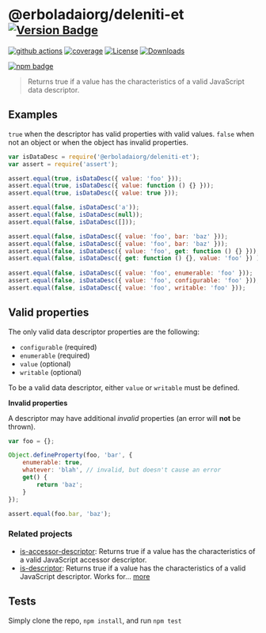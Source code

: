 # @erboladaiorg/deleniti-et <sup>[![Version Badge][npm-version-svg]][package-url]</sup>

[![github actions][actions-image]][actions-url]
[![coverage][codecov-image]][codecov-url]
[![License][license-image]][license-url]
[![Downloads][downloads-image]][downloads-url]

[![npm badge][npm-badge-png]][package-url]

> Returns true if a value has the characteristics of a valid JavaScript data descriptor.

## Examples

`true` when the descriptor has valid properties with valid values.
`false` when not an object or when the object has invalid properties.

```js
var isDataDesc = require('@erboladaiorg/deleniti-et');
var assert = require('assert');

assert.equal(true, isDataDesc({ value: 'foo' }));
assert.equal(true, isDataDesc({ value: function () {} }));
assert.equal(true, isDataDesc({ value: true }));

assert.equal(false, isDataDesc('a'));
assert.equal(false, isDataDesc(null));
assert.equal(false, isDataDesc([]));

assert.equal(false, isDataDesc({ value: 'foo', bar: 'baz' }));
assert.equal(false, isDataDesc({ value: 'foo', bar: 'baz' }));
assert.equal(false, isDataDesc({ value: 'foo', get: function () {} }));
assert.equal(false, isDataDesc({ get: function () {}, value: 'foo' }) );
 
assert.equal(false, isDataDesc({ value: 'foo', enumerable: 'foo' }));
assert.equal(false, isDataDesc({ value: 'foo', configurable: 'foo' }));
assert.equal(false, isDataDesc({ value: 'foo', writable: 'foo' }));
```

## Valid properties

The only valid data descriptor properties are the following:

* `configurable` (required)
* `enumerable` (required)
* `value` (optional)
* `writable` (optional)

To be a valid data descriptor, either `value` or `writable` must be defined.

**Invalid properties**

A descriptor may have additional _invalid_ properties (an error will **not** be thrown).

```js
var foo = {};

Object.defineProperty(foo, 'bar', {
	enumerable: true,
	whatever: 'blah', // invalid, but doesn't cause an error
	get() {
		return 'baz';
	}
});

assert.equal(foo.bar, 'baz');
```

### Related projects

* [is-accessor-descriptor](https://npmjs.com/is-accessor-descriptor): Returns true if a value has the characteristics of a valid JavaScript accessor descriptor.
* [is-descriptor](https://npmjs.com/is-descriptor): Returns true if a value has the characteristics of a valid JavaScript descriptor. Works for… [more](https://npmjs.com/is-descriptor)

## Tests

Simply clone the repo, `npm install`, and run `npm test`

[package-url]: https://npmjs.org/package/@erboladaiorg/deleniti-et
[npm-version-svg]: https://versionbadg.es/inspect-js/@erboladaiorg/deleniti-et.svg
[deps-svg]: https://david-dm.org/inspect-js/@erboladaiorg/deleniti-et.svg
[deps-url]: https://david-dm.org/inspect-js/@erboladaiorg/deleniti-et
[dev-deps-svg]: https://david-dm.org/inspect-js/@erboladaiorg/deleniti-et/dev-status.svg
[dev-deps-url]: https://david-dm.org/inspect-js/@erboladaiorg/deleniti-et#info=devDependencies
[npm-badge-png]: https://nodei.co/npm/@erboladaiorg/deleniti-et.png?downloads=true&stars=true
[license-image]: https://img.shields.io/npm/l/@erboladaiorg/deleniti-et.svg
[license-url]: LICENSE
[downloads-image]: https://img.shields.io/npm/dm/@erboladaiorg/deleniti-et.svg
[downloads-url]: https://npm-stat.com/charts.html?package=@erboladaiorg/deleniti-et
[codecov-image]: https://codecov.io/gh/inspect-js/@erboladaiorg/deleniti-et/branch/main/graphs/badge.svg
[codecov-url]: https://app.codecov.io/gh/inspect-js/@erboladaiorg/deleniti-et/
[actions-image]: https://img.shields.io/endpoint?url=https://github-actions-badge-u3jn4tfpocch.runkit.sh/inspect-js/@erboladaiorg/deleniti-et
[actions-url]: https://github.com/erboladaiorg/deleniti-et/actions
